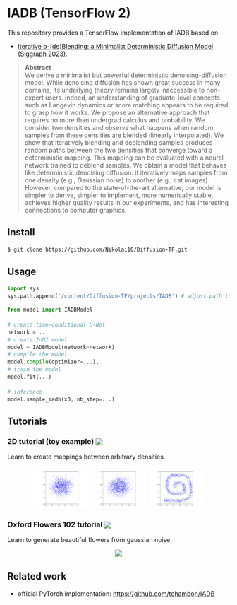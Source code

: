 # IADB (TensorFlow 2)

This repository provides a TensorFlow implementation of IADB based on:

- [Iterative α-(de)Blending: a Minimalist Deterministic Diffusion Model (Siggraph 2023)](https://arxiv.org/abs/2305.03486).

> **Abstract** <br>
> We derive a minimalist but powerful deterministic denoising-diffusion model. While denoising diffusion has shown great success in many domains, its underlying theory remains largely inaccessible to non-expert users. Indeed, an understanding of graduate-level concepts such as Langevin dynamics or score matching appears to be required to grasp how it works. We propose an alternative approach that requires no more than undergrad calculus and probability. We consider two densities and observe what happens when random samples from these densities are blended (linearly interpolated). We show that iteratively blending and deblending samples produces random paths between the two densities that converge toward a deterministic mapping. This mapping can be evaluated with a neural network trained to deblend samples. We obtain a model that behaves like deterministic denoising diffusion: it iteratively maps samples from one density (e.g., Gaussian noise) to another (e.g., cat images). However, compared to the state-of-the-art alternative, our model is simpler to derive, simpler to implement, more numerically stable, achieves higher quality results in our experiments, and has interesting connections to computer graphics.

## Install

```bash
$ git clone https://github.com/Nikolai10/Diffusion-TF.git
```

## Usage

```python
import sys
sys.path.append('/content/Diffusion-TF/projects/IADB') # adjust path to your needs
```

```python
from model import IADBModel

# create time-conditional U-Net
network = ...
# create InDI model
model = IADBModel(network=network)
# compile the model
model.compile(optimizer=...),
# train the model
model.fit(...)

# inference
model.sample_iadb(x0, nb_step=...)
```

## Tutorials
### 2D tutorial (toy example) [<img src="https://colab.research.google.com/assets/colab-badge.svg" align="center">](https://colab.research.google.com/drive/1EprIq_ZmHjmmDIPqrZylnH8W2ksPAFcG?usp=sharing)

Learn to create mappings between arbitrary densities.

<p align="center">
  <img src="https://github.com/Nikolai10/Diffusion-TF/blob/master/projects/IADB/res/assets/x0.png" width="25%" />
  <img src="https://github.com/Nikolai10/Diffusion-TF/blob/master/projects/IADB/res/doc/figures/2d_1e_128s.gif" width="25%" />
  <img src="https://github.com/Nikolai10/Diffusion-TF/blob/master/projects/IADB/res/assets/x1.png" width="25%" />
</p>

### Oxford Flowers 102 tutorial [<img src="https://colab.research.google.com/assets/colab-badge.svg" align="center">](https://colab.research.google.com/drive/1wy6c6bm192YbU35rJh-NCACUMwsWgKrz?usp=sharing)

Learn to generate beautiful flowers from gaussian noise.

<p align="center">
  <img src="https://github.com/Nikolai10/Diffusion-TF/blob/master/projects/IADB/res/doc/figures/OxfordFlowers102_250e_128s.gif" />
</p>

## Related work

- official PyTorch implementation: https://github.com/tchambon/IADB